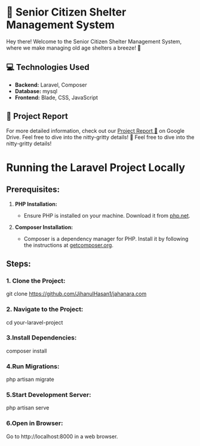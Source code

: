 # 🏡 Senior Citizen Shelter Management System

Hey there! Welcome to the Senior Citizen Shelter Management System, where we make managing old age shelters a breeze! 🌟

## 💻 Technologies Used
- **Backend:** Laravel, Composer
- **Database:** mysql
- **Frontend:** Blade, CSS, JavaScript

## 📄 Project Report
For more detailed information, check out our [Project Report 📂](https://drive.google.com/file/d/1DwoVPOP2m-2yJif8XlaZ5bjrH0uXZ7LD/view?usp=sharing) on Google Drive.
Feel free to dive into the nitty-gritty details! 📑
Feel free to dive into the nitty-gritty details! 
# Running the Laravel Project Locally
## Prerequisites:

1. **PHP Installation:**
   - Ensure PHP is installed on your machine. Download it from [php.net](https://www.php.net/downloads.php).

2. **Composer Installation:**
   - Composer is a dependency manager for PHP. Install it by following the instructions at [getcomposer.org](https://getcomposer.org/download/).

## Steps:

### 1. Clone the Project:
git clone https://github.com/JihanulHasan1/jahanara.com 

### 2. Navigate to the Project:
cd your-laravel-project
   
### 3.Install Dependencies:
composer install

### 4.Run Migrations:
php artisan migrate

### 5.Start Development Server:
php artisan serve

### 6.Open in Browser:
Go to http://localhost:8000 in a web browser.


